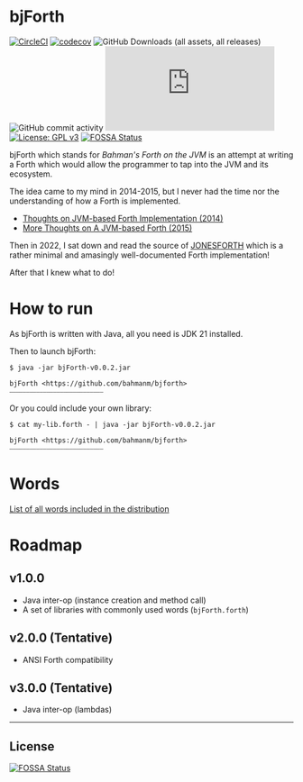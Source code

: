 # bjForth

[![CircleCI](https://dl.circleci.com/status-badge/img/circleci/UMKeFZ8ns9T9vi5aquTfVT/FnGnFZDJWi8uY7zNYvkuvb/tree/master.svg?style=shield&circle-token=69b804abc3b70a380cfb416d80ce8d36e5ad2334)](https://dl.circleci.com/status-badge/redirect/circleci/UMKeFZ8ns9T9vi5aquTfVT/FnGnFZDJWi8uY7zNYvkuvb/tree/master)
[![codecov](https://codecov.io/gh/bahmanm/bjforth/graph/badge.svg?token=KPSFFI2H9G)](https://codecov.io/gh/bahmanm/bjforth)
![GitHub Downloads (all assets, all releases)](https://img.shields.io/github/downloads/bahmanm/bjforth/total)
![GitHub commit activity](https://img.shields.io/github/commit-activity/m/bahmanm/bjforth)
[![Matrix](https://img.shields.io/matrix/bjforth%3Amatrix.org?server_fqdn=matrix.org&style=flat&logo=matrix&color=%230e80c0)](https://matrix.to/#/#github-bahmanm-bjforth:matrix.org)
[![License: GPL v3](https://img.shields.io/badge/License-GPLv3-blue.svg)](https://www.gnu.org/licenses/gpl-3.0)
[![FOSSA Status](https://app.fossa.com/api/projects/git%2Bgithub.com%2Fbahmanm%2Fbjforth.svg?type=shield)](https://app.fossa.com/projects/git%2Bgithub.com%2Fbahmanm%2Fbjforth?ref=badge_shield)

bjForth which stands for _Bahman's Forth on the JVM_ is an attempt at writing a Forth which
would allow the programmer to tap into the JVM and its ecosystem.

The idea came to my mind in 2014-2015, but I never had the time nor the understanding of how
a Forth is implemented. 

- [Thoughts on JVM-based Forth Implementation (2014)](https://www.bahmanm.com/2015/01/more-thoughts-on-jvm-based-forth.html)
- [More Thoughts on A JVM-based Forth (2015)](https://www.bahmanm.com/2015/01/more-thoughts-on-jvm-based-forth.html)

Then in 2022, I sat down and read the source of [JONESFORTH](http://git.annexia.org/?p=jonesforth.git;a=summary) which is a rather minimal and amasingly well-documented Forth implementation! 

After that I knew what to do!

# How to run

As bjForth is written with Java, all you need is JDK 21 installed.

Then to launch bjForth:

```
$ java -jar bjForth-v0.0.2.jar

bjForth <https://github.com/bahmanm/bjforth>
⎯⎯⎯⎯⎯⎯⎯⎯⎯⎯⎯⎯⎯⎯⎯⎯⎯⎯⎯⎯⎯⎯⎯⎯⎯⎯⎯⎯

```

Or you could include your own library:

```
$ cat my-lib.forth - | java -jar bjForth-v0.0.2.jar

bjForth <https://github.com/bahmanm/bjforth>
⎯⎯⎯⎯⎯⎯⎯⎯⎯⎯⎯⎯⎯⎯⎯⎯⎯⎯⎯⎯⎯⎯⎯⎯⎯⎯⎯⎯
```

# Words 

[List of all words included in the distribution](docs/Words.md)

# Roadmap

## v1.0.0

- Java inter-op (instance creation and method call)
- A set of libraries with commonly used words (`bjForth.forth`)

## v2.0.0 (Tentative)

- ANSI Forth compatibility

## v3.0.0 (Tentative)

- Java inter-op (lambdas)

---

## License
[![FOSSA Status](https://app.fossa.com/api/projects/git%2Bgithub.com%2Fbahmanm%2Fbjforth.svg?type=large)](https://app.fossa.com/projects/git%2Bgithub.com%2Fbahmanm%2Fbjforth?ref=badge_large)
